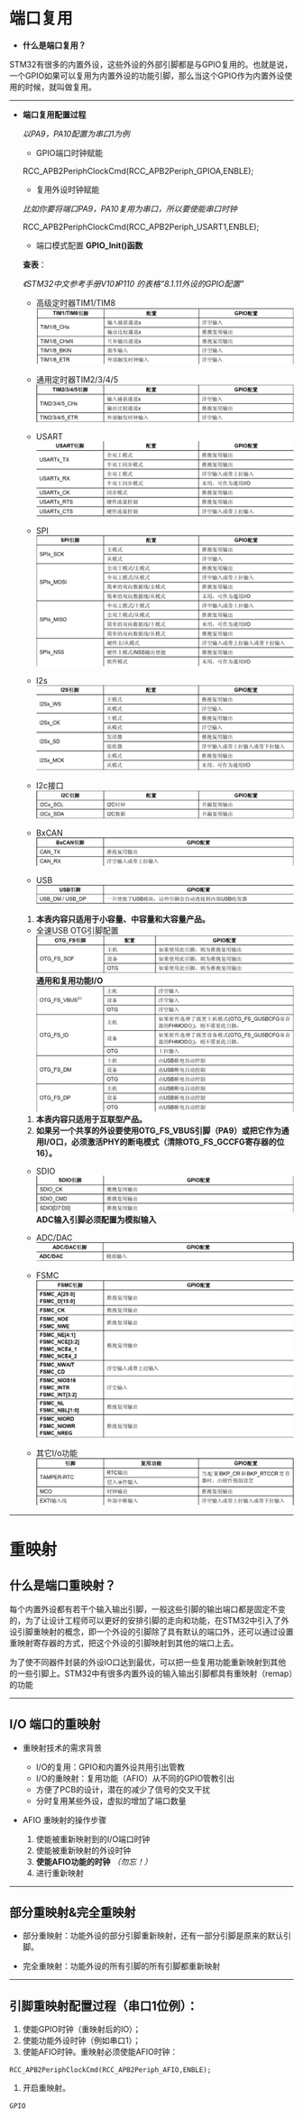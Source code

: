 # 端口复用

* **什么是端口复用？**

STM32有很多的内置外设，这些外设的外部引脚都是与GPIO复用的。也就是说，一个GPIO如果可以复用为内置外设的功能引脚，那么当这个GPIO作为内置外设使用的时候，就叫做复用。

---

* **端口复用配置过程**

  *以PA9，PA10配置为串口1为例*

    * GPIO端口时钟赋能

    RCC_APB2PeriphClockCmd(RCC_APB2Periph_GPIOA,ENBLE);

    * 复用外设时钟赋能

    *比如你要将端口PA9，PA10复用为串口，所以要使能串口时钟*

    RCC_APB2PeriphClockCmd(RCC_APB2Periph_USART1,ENBLE);

    * 端口模式配置 **GPIO_Init()函数**

    **查表**：

    *《STM32中文参考手册V10》P110 的表格“8.1.11外设的GPIO配置”*

    * 高级定时器TIM1/TIM8
    ![](图片/高级定时器.png)

    * 通用定时器TIM2/3/4/5
    ![](图片/通用定时器.png)

    * USART
    ![](图片/UART.png)

    * SPI
    ![](图片/SPI.png)

    * I2s
    ![](图片/I2S.png)

    * I2c接口
    ![](图片/I2C接口.png)

    * BxCAN
    ![](图片/BxCAN.png)

    * USB
    ![](图片/USB.png)

    1. **本表内容只适用于小容量、中容量和大容量产品。**

    * 全速USB OTG引脚配置
    ![](图片/全速USB.png)
    **通用和复用功能I/O**
    ![](图片/OTG.png)

    1. **本表内容只适用于互联型产品。**
    2. **如果另一个共享的外设要使用OTG_FS_VBUS引脚（PA9）或把它作为通用I/O口，必须激活PHY的断电模式（清除OTG_FS_GCCFG寄存器的位16）。**

    * SDIO
    ![](图片/SDIO.png)
    **ADC输入引脚必须配置为模拟输入**


    * ADC/DAC
    ![](图片/ADC,DAC.png)

    * FSMC
    ![](图片/FSMC.png)

    * 其它I/o功能
    ![](图片/其他IO功能.png)

---

# 重映射

## 什么是端口重映射？

每个内置外设都有若干个输入输出引脚，一般这些引脚的输出端口都是固定不变的，为了让设计工程师可以更好的安排引脚的走向和功能，在STM32中引入了外设引脚重映射的概念，即一个外设的引脚除了具有默认的端口外，还可以通过设置重映射寄存器的方式，把这个外设的引脚映射到其他的端口上去。

为了使不同器件封装的外设IO口达到最优，可以把一些复用功能重新映射到其他的一些引脚上。STM32中有很多内置外设的输入输出引脚都具有重映射（remap）的功能

---

## I/O 端口的重映射

* 重映射技术的需求背景
  * I/O的复用：GPIO和内置外设共用引出管教
  * I/O的重映射：复用功能（AFIO）从不同的GPIO管教引出
  * 方便了PCB的设计，潜在的减少了信号的交叉干扰
  * 分时复用某些外设，虚拟的增加了端口数量

* AFIO 重映射的操作步骤
  1. 使能被重新映射到的I/O端口时钟
  2. 使能被重新映射的外设时钟
  3. **使能AFIO功能的时钟** *（勿忘！）*
  4. 进行重新映射

---

## 部分重映射&完全重映射

  * 部分重映射：功能外设的部分引脚重新映射，还有一部分引脚是原来的默认引脚。

  * 完全重映射：功能外设的所有引脚的所有引脚都重新映射

---

## 引脚重映射配置过程（串口1位例）：

  1. 使能GPIO时钟（重映射后的IO）；
  2. 使能功能外设时钟（例如串口1）；
  3. 使能AFIO时钟。重映射必须使能AFIO时钟：

    RCC_APB2PeriphClockCmd(RCC_APB2Periph_AFIO,ENBLE);

  1. 开启重映射。

    GPIO